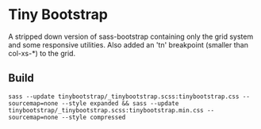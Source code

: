 Tiny Bootstrap
=============

A stripped down version of sass-bootstrap containing only the grid system and some responsive utilities. Also added an 'tn' breakpoint (smaller than col-xs-*) to the grid. 

## Build
```
sass --update tinybootstrap/_tinybootstrap.scss:tinybootstrap.css --sourcemap=none --style expanded && sass --update tinybootstrap/_tinybootstrap.scss:tinybootstrap.min.css --sourcemap=none --style compressed
```
